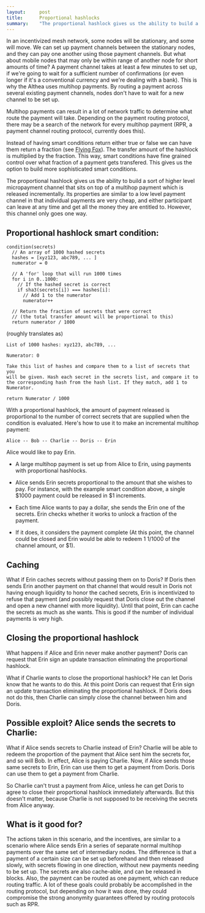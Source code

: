 ```yaml
---
layout:     post
title:      Proportional hashlocks
summary:    "The proportional hashlock gives us the ability to build a higher level micropayment channel that sits on top of a multihop payment and is released incrementally."
---
```


In an incentivized mesh network, some nodes will be stationary, and some will move. We can set up payment channels between the stationary nodes, and they can pay one another using those payment channels. But what about mobile nodes that may only be within range of another node for short amounts of time? A payment channel takes at least a few minutes to set up, if we're going to wait for a sufficient number of confirmations (or even longer if it's a conventional currency and we're dealing with a bank). This is why the Althea uses multihop payments. By routing a payment across several existing payment channels, nodes don't have to wait for a new channel to be set up.

Multihop payments can result in a lot of network traffic to determine what route the payment will take. Depending on the payment routing protocol, there may be a search of the network for every multihop payment (RPR, a payment channel routing protocol, currently does this).

Instead of having smart conditions return either true or false we can have them return a fraction (see [Flying Fox](https://github.com/BumblebeeBat/FlyingFox)). The transfer amount of the hashlock is multiplied by the fraction. This way, smart conditions have fine grained control over what fraction of a payment gets transfered. This gives us the option to build more sophisticated smart conditions.

The proportional hashlock gives us the ability to build a sort of higher level micropayment channel that sits on top of a multihop payment which is released incrementally. Its properties are similar to a low level payment channel in that individual payments are very cheap, and either participant can leave at any time and get all the money they are entitled to. However, this channel only goes one way.

## Proportional hashlock smart condition:

    condition(secrets)
      // An array of 1000 hashed secrets
      hashes = [xyz123, abc789, ... ]
      numerator = 0

      // A 'for' loop that will run 1000 times
      for i in 0..1000:
        // If the hashed secret is correct
        if sha3(secrets[i]) === hashes[i]:
          // Add 1 to the numerator
          numerator++

      // Return the fraction of secrets that were correct
      // (the total transfer amount will be proportional to this)
      return numerator / 1000

(roughly translates as)

    List of 1000 hashes: xyz123, abc789, ...

    Numerator: 0

    Take this list of hashes and compare them to a list of secrets that you
    will be given. Hash each secret in the secrets list, and compare it to
    the corresponding hash from the hash list. If they match, add 1 to
    Numerator.

    return Numerator / 1000

With a proportional hashlock, the amount of payment released is proportional to the number of correct secrets that are supplied when the condition is evaluated. Here's how to use it to make an incremental multihop payment:

`Alice -- Bob -- Charlie -- Doris -- Erin`

Alice would like to pay Erin.

- A large multihop payment is set up from Alice to Erin, using payments with proportional hashlocks.

- Alice sends Erin secrets proportional to the amount that she wishes to pay. For instance, with the example smart condition above, a single $1000 payment could be released in $1 increments.

- Each time Alice wants to pay a dollar, she sends the Erin one of the secrets. Erin checks whether it works to unlock a fraction of the payment.

- If it does, it considers the payment complete (At this point, the channel could be closed and Erin would be able to redeem 1 1/1000 of the channel amount, or $1).

## Caching

What if Erin caches secrets without passing them on to Doris? If Doris then sends Erin another payment on that channel that would result in Doris not having enough liquidity to honor the cached secrets, Erin is incentivized to refuse that payment (and possibly request that Doris close out the channel and open a new channel with more liquidity). Until that point, Erin can cache the secrets as much as she wants. This is good if the number of individual payments is very high.

## Closing the proportional hashlock

What happens if Alice and Erin never make another payment? Doris can request that Erin sign an update transaction eliminating the proportional hashlock.

What if Charlie wants to close the proportional hashlock? He can let Doris know that he wants to do this. At this point Doris can request that Erin sign an update transaction eliminating the proportional hashlock. If Doris does not do this, then Charlie can simply close the channel between him and Doris.

## Possible exploit? Alice sends the secrets to Charlie:

What if Alice sends secrets to Charlie instead of Erin? Charlie will be able to redeem the proportion of the payment that Alice sent him the secrets for, and so will Bob. In effect, Alice is paying Charlie. Now, if Alice sends those same secrets to Erin, Erin can use them to get a payment from Doris. Doris can use them to get a payment from Charlie.

So Charlie can't trust a payment from Alice, unless he can get Doris to agree to close their proportional hashlock immediately afterwards. But this doesn't matter, because Charlie is not supposed to be receiving the secrets from Alice anyway.

## What is it good for?

The actions taken in this scenario, and the incentives, are similar to a scenario where Alice sends Erin a series of separate normal multihop payments over the same set of intermediary nodes. The difference is that a payment of a certain size can be set up beforehand and then released slowly, with secrets flowing in one direction, without new payments needing to be set up. The secrets are also cache-able, and can be released in blocks. Also, the payment can be routed as one payment, which can reduce routing traffic. A lot of these goals could probably be accomplished in the routing protocol, but depending on how it was done, they could compromise the strong anonymity guarantees offered by routing protocols such as RPR.

